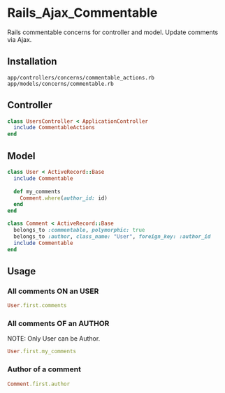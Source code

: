 # Rails_Ajax_Commentable
Rails commentable concerns for controller and model.
Update comments via Ajax.

## Installation
```
app/controllers/concerns/commentable_actions.rb
app/models/concerns/commentable.rb
```
## Controller
``` ruby
class UsersController < ApplicationController
  include CommentableActions
end
```
## Model
``` ruby
class User < ActiveRecord::Base
  include Commentable
  
  def my_comments
    Comment.where(author_id: id)
  end
end
```
``` ruby
class Comment < ActiveRecord::Base
  belongs_to :commentable, polymorphic: true
  belongs_to :author, class_name: "User", foreign_key: :author_id
  include Commentable
end
```

## Usage

### All comments ON an USER
``` ruby
User.first.comments
```
### All comments OF an AUTHOR
NOTE: Only User can be Author.
``` ruby
User.first.my_comments
```
### Author of a comment
``` ruby
Comment.first.author
```



